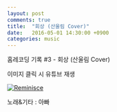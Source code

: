 ```yaml
---
layout: post
comments: true
title:  "회상 (산울림 Cover)"
date:   2016-05-01 14:30:00 +0900
categories: music
---
```

홈레코딩 기록 #3 - 회상 (산울림 Cover)

이미지 클릭 시 유튜브 재생

[![Reminisce](http://img.youtube.com/vi/h5zEqgXz77M/0.jpg)](https://www.youtube.com/watch?v=h5zEqgXz77M "Reminisce")

노래&기타 : 아빠


